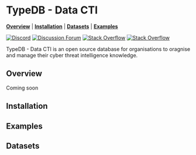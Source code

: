 # TypeDB - Data CTI

**[Overview](#overview)** | **[Installation](#installation)** | **[Datasets](#Datasets)** |
 **[Examples](#examples)**

[![Discord](https://img.shields.io/discord/665254494820368395?color=7389D8&label=chat&logo=discord&logoColor=ffffff)](https://vaticle.com/discord)
[![Discussion Forum](https://img.shields.io/discourse/https/forum.vaticle.com/topics.svg)](https://forum.vaticle.com)
[![Stack Overflow](https://img.shields.io/badge/stackoverflow-typedb-796de3.svg)](https://stackoverflow.com/questions/tagged/typedb)
[![Stack Overflow](https://img.shields.io/badge/stackoverflow-typeql-3dce8c.svg)](https://stackoverflow.com/questions/tagged/typeql)

TypeDB - Data CTI is an open source database for organisations to oragnise and manage their cyber threat intelligence knowledge. 

## Overview
Coming soon

## Installation 

## Examples

## Datasets

